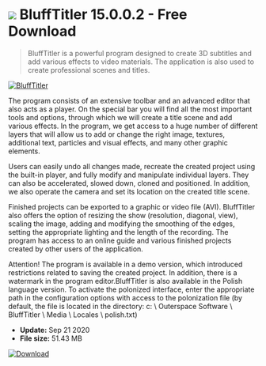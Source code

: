 # ![](https://cdn.softexe.net/static/icon/win.gif) BluffTitler 15.0.0.2 - Free Download

> BluffTitler is a powerful program designed to create 3D subtitles and add various effects to video materials. The application is also used to create professional scenes and titles.

[![BluffTitler](https://gallery.dpcdn.pl/imgc/Tools/10389/g_-_420x350_1.5_-_x20120926110433_00.jpg)](https://softexe.net/win/multimedia/video/blufftitler:hfbb.html)

The program consists of an extensive toolbar and an advanced editor that also acts as a player. On the special bar you will find all the most important tools and options, through which we will create a title scene and add various effects. In the program, we get access to a huge number of different layers that will allow us to add or change the right image, textures, additional text, particles and visual effects, and many other graphic elements.
 
 
 Users can easily undo all changes made, recreate the created project using the built-in player, and fully modify and manipulate individual layers. They can also be accelerated, slowed down, cloned and positioned. In addition, we also operate the camera and set its location on the created title scene. 
 
 
 Finished projects can be exported to a graphic or video file (AVI). BluffTitler also offers the option of resizing the show (resolution, diagonal, view), scaling the image, adding and modifying the smoothing of the edges, setting the appropriate lighting and the length of the recording. The program has access to an online guide and various finished projects created by other users of the application.  
 
 Attention!
 The program is available in a demo version, which introduced restrictions related to saving the created project. In addition, there is a watermark in the program editor.BluffTitler is also available in the Polish language version. To activate the polonized interface, enter the appropriate path in the configuration options with access to the polonization file (by default, the file is located in the directory: c: \ Outerspace Software \ BluffTitler \ Media \ Locales \ polish.txt)


- **Update:** Sep 21 2020
- **File size:** 51.43 MB

[![Download](https://cdn.softexe.net/static/img/download.png)](https://softexe.net/win/multimedia/video/blufftitler:hfbb.html)

